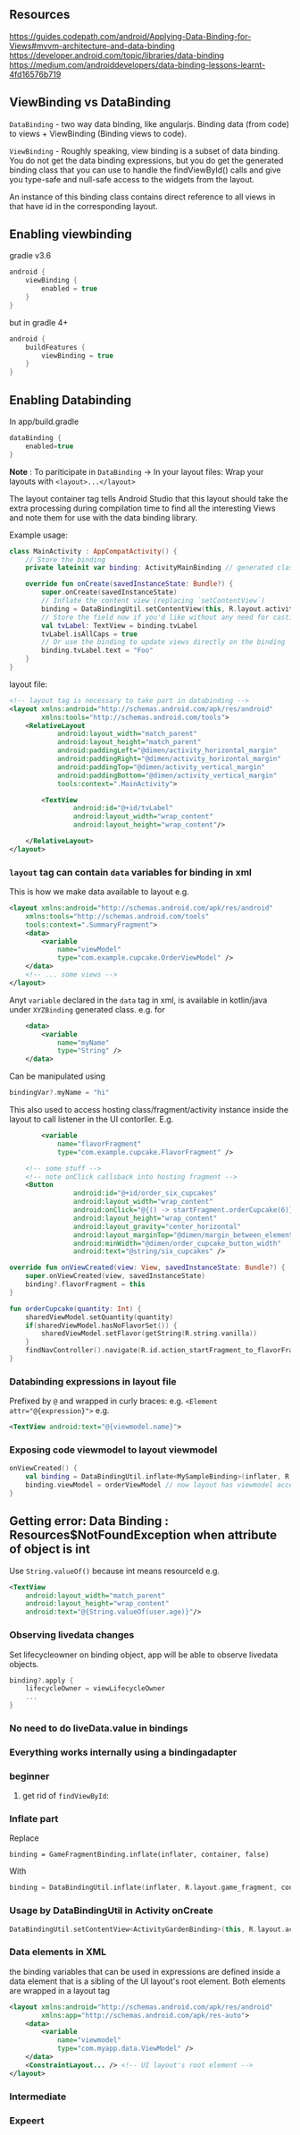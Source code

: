 

## Resources

https://guides.codepath.com/android/Applying-Data-Binding-for-Views#mvvm-architecture-and-data-binding
https://developer.android.com/topic/libraries/data-binding
https://medium.com/androiddevelopers/data-binding-lessons-learnt-4fd16576b719

## ViewBinding vs DataBinding

`DataBinding` - two way data binding, like angularjs. Binding data (from code) to views + ViewBinding (Binding views to code).

`ViewBinding` - Roughly speaking, view binding is a subset of data binding. You do not get the data binding expressions, but you do get the generated binding class that you can use to handle the findViewById() calls and give you type-safe and null-safe access to the widgets from the layout.

An instance of this binding class contains direct reference to all views in that have id in the corresponding layout.


## Enabling viewbinding

gradle v3.6
```groovy
android {
    viewBinding {
        enabled = true
    }
}
```

but in gradle 4+
```groovy
android {
    buildFeatures {
        viewBinding = true
    }
}
```

## Enabling Databinding

In app/build.gradle
```gradle
dataBinding {
    enabled=true
}
```

**Note** : To pariticipate in `DataBinding` -> In your layout files: Wrap your layouts with `<layout>...</layout>`

The layout container tag tells Android Studio that this layout should take the extra processing during compilation time to find all the interesting Views and note them for use with the data binding library.

Example usage:
```kotlin
class MainActivity : AppCompatActivity() {
    // Store the binding
    private lateinit var binding: ActivityMainBinding // generated class to hold contentview binding

    override fun onCreate(savedInstanceState: Bundle?) {
        super.onCreate(savedInstanceState)
        // Inflate the content view (replacing `setContentView`)
        binding = DataBindingUtil.setContentView(this, R.layout.activity_main)
        // Store the field now if you'd like without any need for casting
        val tvLabel: TextView = binding.tvLabel
        tvLabel.isAllCaps = true
        // Or use the binding to update views directly on the binding
        binding.tvLabel.text = "Foo"
    }
}
```
layout file:
```xml
<!-- layout tag is necessary to take part in databinding -->
<layout xmlns:android="http://schemas.android.com/apk/res/android"
        xmlns:tools="http://schemas.android.com/tools">
    <RelativeLayout
            android:layout_width="match_parent"
            android:layout_height="match_parent"
            android:paddingLeft="@dimen/activity_horizontal_margin"
            android:paddingRight="@dimen/activity_horizontal_margin"
            android:paddingTop="@dimen/activity_vertical_margin"
            android:paddingBottom="@dimen/activity_vertical_margin"
            tools:context=".MainActivity">

        <TextView
                android:id="@+id/tvLabel"
                android:layout_width="wrap_content"
                android:layout_height="wrap_content"/>

    </RelativeLayout>
</layout>
```


### `layout` tag can contain `data` variables for binding in xml

This is how we make data available to layout
e.g.
```xml
<layout xmlns:android="http://schemas.android.com/apk/res/android"
    xmlns:tools="http://schemas.android.com/tools"
    tools:context=".SummaryFragment">
    <data>
        <variable
            name="viewModel"
            type="com.example.cupcake.OrderViewModel" />
    </data>
    <!-- ... some views -->
</layout>
```

Anyt `variable` declared in the `data` tag in xml, is available in kotlin/java under `XYZBinding` generated class.
e.g. for
```xml
    <data>
        <variable
            name="myName"
            type="String" />
    </data>
```

Can be manipulated using
```kt
bindingVar?.myName = "hi"
```

This also used to access hosting class/fragment/activity instance inside the layout to call listener in the UI contorller.
E.g.
```xml
        <variable
            name="flavorFragment"
            type="com.example.cupcake.FlavorFragment" />

    <!-- some stuff -->
    <!-- note onClick callsback into hosting fragment -->
    <Button
                android:id="@+id/order_six_cupcakes"
                android:layout_width="wrap_content"
                android:onClick="@{() -> startFragment.orderCupcake(6)}" 
                android:layout_height="wrap_content"
                android:layout_gravity="center_horizontal"
                android:layout_marginTop="@dimen/margin_between_elements"
                android:minWidth="@dimen/order_cupcake_button_width"
                android:text="@string/six_cupcakes" />
```

```kt
override fun onViewCreated(view: View, savedInstanceState: Bundle?) {
    super.onViewCreated(view, savedInstanceState)
    binding?.flavorFragment = this
}

fun orderCupcake(quantity: Int) {
    sharedViewModel.setQuantity(quantity)
    if(sharedViewModel.hasNoFlavorSet()) {
        sharedViewModel.setFlavor(getString(R.string.vanilla))
    }
    findNavController().navigate(R.id.action_startFragment_to_flavorFragment)
}
```

### Databinding expressions in layout file

Prefixed by `@` and wrapped in curly braces:
e.g. `<Element attr="@{expression}">`
e.g.
```xml
<TextView android:text="@{viewmodel.name}">
```

### Exposing code viewmodel to layout viewmodel

```kt
onViewCreated() {
    val binding = DataBindingUtil.inflate<MySampleBinding>(inflater, R.layout.fragment_layout, container, false)
    binding.viewModel = orderViewModel // now layout has viewmodel access
}
```


## Getting error: Data Binding : Resources$NotFoundException when attribute of object is int

Use `String.valueOf()` because int means resourceId
e.g.
```xml
<TextView
    android:layout_width="match_parent"
    android:layout_height="wrap_content"
    android:text="@{String.valueOf(user.age)}"/>
```

### Observing livedata changes

Set lifecycleowner on binding object, app will be able to observe livedata objects.

```kt
binding?.apply {   
    lifecycleOwner = viewLifecycleOwner
    ...
}
```

### No need to do liveData.value in bindings


### Everything works internally using a bindingadapter


### beginner

1. get rid of `findViewById`:


### Inflate part

Replace
```
binding = GameFragmentBinding.inflate(inflater, container, false)
```
With
```kt
binding = DataBindingUtil.inflate(inflater, R.layout.game_fragment, container, false)
```

### Usage by DataBindingUtil in Activity onCreate

```kt
DataBindingUtil.setContentView<ActivityGardenBinding>(this, R.layout.activity_garden)
```

### Data elements in XML

the binding variables that can be used in expressions are defined inside a data element that is a sibling of the UI layout's root element. Both elements are wrapped in a layout tag

```xml
<layout xmlns:android="http://schemas.android.com/apk/res/android"
        xmlns:app="http://schemas.android.com/apk/res-auto">
    <data>
        <variable
            name="viewmodel"
            type="com.myapp.data.ViewModel" />
    </data>
    <ConstraintLayout... /> <!-- UI layout's root element -->
</layout>
```

### Intermediate


### Expeert

